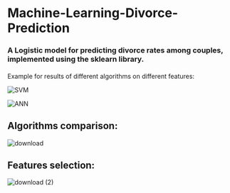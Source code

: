 # Machine-Learning-Divorce-Prediction
### A Logistic model for predicting divorce rates among couples, implemented using the sklearn library.
####

Example for results of different algorithms on different features:

![SVM](https://user-images.githubusercontent.com/38184193/92475995-f3022e80-f1e6-11ea-80ea-fe003ec3b755.png)


![ANN](https://user-images.githubusercontent.com/38184193/92475998-f4335b80-f1e6-11ea-8580-fb78deb16398.png)

##
## Algorithms comparison:

![download](https://user-images.githubusercontent.com/38184193/92477249-f7c7e200-f1e8-11ea-8e72-e514e2fada25.png)


##
## Features selection:

![download (2)](https://user-images.githubusercontent.com/38184193/92477259-fb5b6900-f1e8-11ea-9fbb-410eea4e90b7.png)


